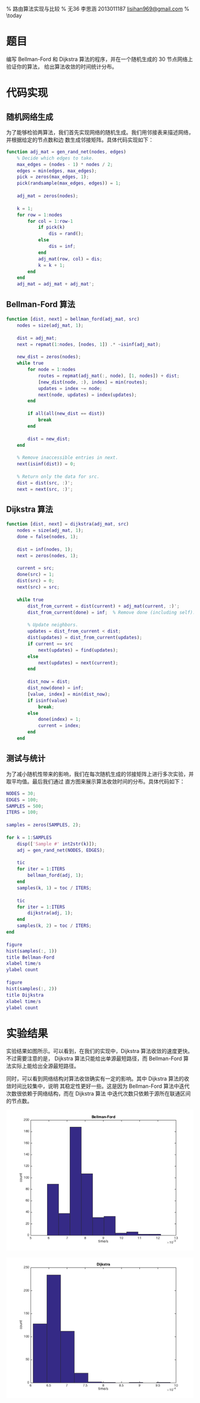 % 路由算法实现与比较
% 无36
  李思涵
  2013011187
  <lisihan969@gmail.com>
% \today

# 题目

编写 Bellman-Ford 和 Dijkstra 算法的程序，并在一个随机生成的 30 节点网络上验证你的算法，
给出算法收敛的时间统计分布。

# 代码实现

## 随机网络生成

为了能够检验两算法，我们首先实现网络的随机生成。我们用邻接表来描述网络，并根据给定的节点数和边
数生成邻接矩阵。具体代码实现如下：

```matlab
function adj_mat = gen_rand_net(nodes, edges)
    % Decide which edges to take.
    max_edges = (nodes - 1) * nodes / 2;
    edges = min(edges, max_edges);
    pick = zeros(max_edges, 1);
    pick(randsample(max_edges, edges)) = 1;

    adj_mat = zeros(nodes);

    k = 1;
    for row = 1:nodes
        for col = 1:row-1
            if pick(k)
                dis = rand();
            else
                dis = inf;
            end
            adj_mat(row, col) = dis;
            k = k + 1;
        end
    end
    adj_mat = adj_mat + adj_mat';
```

## Bellman-Ford 算法

```matlab
function [dist, next] = bellman_ford(adj_mat, src)
    nodes = size(adj_mat, 1);

    dist = adj_mat;
    next = repmat(1:nodes, [nodes, 1]) .* ~isinf(adj_mat);

    new_dist = zeros(nodes);
    while true
        for node = 1:nodes
            routes = repmat(adj_mat(:, node), [1, nodes]) + dist;
            [new_dist(node, :), index] = min(routes);
            updates = index ~= node;
            next(node, updates) = index(updates);
        end

        if all(all(new_dist == dist))
            break
        end

        dist = new_dist;
    end

    % Remove inaccessible entries in next.
    next(isinf(dist)) = 0;

    % Return only the data for src.
    dist = dist(src, :)';
    next = next(src, :)';
```

## Dijkstra 算法

```matlab
function [dist, next] = dijkstra(adj_mat, src)
    nodes = size(adj_mat, 1);
    done = false(nodes, 1);

    dist = inf(nodes, 1);
    next = zeros(nodes, 1);

    current = src;
    done(src) = 1;
    dist(src) = 0;
    next(src) = src;

    while true
        dist_from_current = dist(current) + adj_mat(current, :)';
        dist_from_current(done) = inf;  % Remove done (including self).

        % Update neighbors.
        updates = dist_from_current < dist;
        dist(updates) = dist_from_current(updates);
        if current == src
            next(updates) = find(updates);
        else
            next(updates) = next(current);
        end

        dist_now = dist;
        dist_now(done) = inf;
        [value, index] = min(dist_now);
        if isinf(value)
            break;
        else
            done(index) = 1;
            current = index;
        end
    end
```

## 测试与统计

为了减小随机性带来的影响，我们在每次随机生成的邻接矩阵上进行多次实验，并取平均值。最后我们通过
直方图来展示算法收敛时间的分布。具体代码如下：

```matlab
NODES = 30;
EDGES = 100;
SAMPLES = 500;
ITERS = 100;

samples = zeros(SAMPLES, 2);

for k = 1:SAMPLES
    disp(['Sample #' int2str(k)]);
    adj = gen_rand_net(NODES, EDGES);

    tic
    for iter = 1:ITERS
        bellman_ford(adj, 1);
    end
    samples(k, 1) = toc / ITERS;

    tic
    for iter = 1:ITERS
        dijkstra(adj, 1);
    end
    samples(k, 2) = toc / ITERS;
end

figure
hist(samples(:, 1))
title Bellman-Ford
xlabel time/s
ylabel count

figure
hist(samples(:, 2))
title Dijkstra
xlabel time/s
ylabel count
```

# 实验结果

实验结果如图所示。可以看到，在我们的实现中，Dijkstra 算法收敛的速度更快。不过需要注意的是，
Dijkstra 算法只能给出单源最短路径，而 Bellman-Ford 算法实际上能给出全源最短路径。

同时，可以看到网络结构对算法收敛确实有一定的影响。其中 Dijkstra 算法的收敛时间比较集中，说明
其稳定性更好一些。这是因为 Bellman-Ford 算法中迭代次数很依赖于网络结构，而在 Dijkstra 算法
中迭代次数只依赖于源所在联通区间的节点数。

![Bellman-Ford 算法收敛时间统计分布](bellman_ford.png)

![Dijkstra 算法收敛时间统计分布](dijkstra.png)
